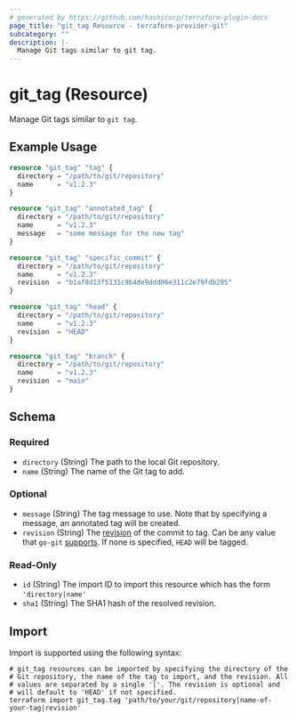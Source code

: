 ```yaml
---
# generated by https://github.com/hashicorp/terraform-plugin-docs
page_title: "git_tag Resource - terraform-provider-git"
subcategory: ""
description: |-
  Manage Git tags similar to git tag.
---
```


# git_tag (Resource)

Manage Git tags similar to `git tag`.

## Example Usage

```terraform
resource "git_tag" "tag" {
  directory = "/path/to/git/repository"
  name      = "v1.2.3"
}

resource "git_tag" "annotated_tag" {
  directory = "/path/to/git/repository"
  name      = "v1.2.3"
  message   = "some message for the new tag"
}

resource "git_tag" "specific_commit" {
  directory = "/path/to/git/repository"
  name      = "v1.2.3"
  revision  = "b1af8d13f5131c9b4de9ddd06e311c2e79fdb285"
}

resource "git_tag" "head" {
  directory = "/path/to/git/repository"
  name      = "v1.2.3"
  revision  = "HEAD"
}

resource "git_tag" "branch" {
  directory = "/path/to/git/repository"
  name      = "v1.2.3"
  revision  = "main"
}
```

<!-- schema generated by tfplugindocs -->
## Schema

### Required

- `directory` (String) The path to the local Git repository.
- `name` (String) The name of the Git tag to add.

### Optional

- `message` (String) The tag message to use. Note that by specifying a message, an annotated tag will be created.
- `revision` (String) The [revision](https://www.git-scm.com/docs/gitrevisions) of the commit to tag. Can be any value that `go-git` [supports](https://pkg.go.dev/github.com/go-git/go-git/v5#Repository.ResolveRevision). If none is specified, `HEAD` will be tagged.

### Read-Only

- `id` (String) The import ID to import this resource which has the form `'directory|name'`
- `sha1` (String) The SHA1 hash of the resolved revision.

## Import

Import is supported using the following syntax:

```shell
# git_tag resources can be imported by specifying the directory of the
# Git repository, the name of the tag to import, and the revision. All
# values are separated by a single '|'. The revision is optional and
# will default to 'HEAD' if not specified.
terraform import git_tag.tag 'path/to/your/git/repository|name-of-your-tag|revision'
```
